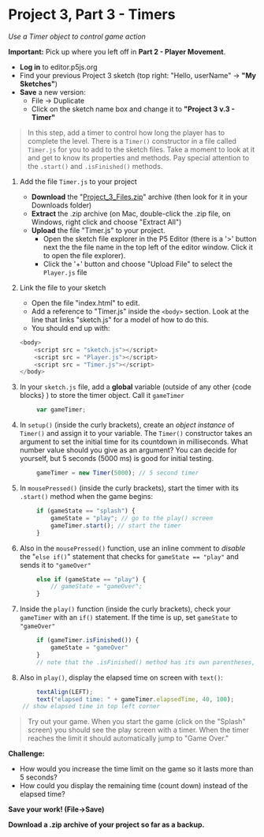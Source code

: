 <link href="../markdown.css" rel="stylesheet"></link> 

# Project 3, Part 3 - Timers

*Use a Timer object to control game action*

**Important:** Pick up where you left off in **Part 2 - Player Movement**. 

* **Log in** to editor.p5js.org
* Find your previous Project 3 sketch (top right: "Hello, userName" -> **"My Sketches"**)
* **Save** a new version:
    * File -> Duplicate
    * Click on the sketch name box and change it to **"Project 3 v.3 - Timer"**

>In this step, add a timer to control how long the player has to complete the level. There is a `Timer()` constructor in a file called `Timer.js` for you to add to the sketch files. Take a moment to look at it and get to know its properties and methods. Pay special attention to the `.start()` and `.isFinished()` methods.

1. Add the file `Timer.js` to your project

    * **Download** the "<a href = "Project_3_Files.zip">Project_3_Files.zip</a>" archive (then look for it in your Downloads folder)
    * **Extract** the .zip archive (on Mac, double-click the .zip file, on Windows, right click and choose "Extract All")
    * **Upload** the file "Timer.js" to your project.
        * Open the sketch file explorer in the P5 Editor (there is a '>' button next the the file name in the top left of the editor window. Click it to open the file explorer).
        * Click the '+' button and choose "Upload File" to select the `Player.js` file

2. Link the file to your sketch

    * Open the file "index.html" to edit.
    * Add a reference to "Timer.js" inside the `<body>` section. Look at the line that links "sketch.js" for a model of how to do this.
    * You should end up with:
    ```javascript
    <body>
        <script src = "sketch.js"></script>
        <script src = "Player.js"></script>
        <script src = "Timer.js"></script>
    </body>
    ```

3. In your `sketch.js` file, add a **global** variable (outside of any other {code blocks} ) to store the timer object. Call it `gameTimer`
```javascript
        var gameTimer;
 ```

4. In `setup()` (inside the curly brackets), create an *object instance* of `Timer()` and assign it to your variable. The `Timer()` constructor takes an argument to set the initial time for its countdown in milliseconds. What number value should you give as an argument? You can decide for yourself, but 5 seconds (5000 ms) is good for initial testing.
```javascript
        gameTimer = new Timer(5000); // 5 second timer
```
5. In `mousePressed()` (inside the curly brackets), start the timer with its `.start()` method when the game begins:
```javascript
        if (gameState == "splash") {
            gameState = "play"; // go to the play() screen
            gameTimer.start(); // start the timer
        }
```
6. Also in the `mousePressed()` function, use an inline comment to *disable* the "`else if()`" statement that checks for `gameState == "play"` and sends it to `"gameOver"`
```javascript
        else if (gameState == "play") {
            // gameState = "gameOver";
        }
```
7. Inside the `play()` function (inside the curly brackets), check your `gameTimer` with an `if()` statement. If the time is up, set `gameState` to `"gameOver"`
```javascript
        if (gameTimer.isFinished()) {
            gameState = "gameOver"
        }
        // note that the .isFinished() method has its own parentheses, placed inside the if() statement's parentheses
```
8. Also in `play()`, display the elapsed time on screen with `text()`:
```javascript
        textAlign(LEFT);
        text("elapsed time: " + gameTimer.elapsedTime, 40, 100);
    // show elapsed time in top left corner
```
> Try out your game. When you start the game (click on the "Splash" screen) you should see the play screen with a timer. When the timer reaches the limit it should automatically jump to "Game Over."

**Challenge:**

* How would you increase the time limit on the game so it lasts more than 5 seconds?
* How could you display the remaining time (count down) instead of the elapsed time?

**Save your work! (File->Save)**

**Download a .zip archive of your project so far as a backup.**
